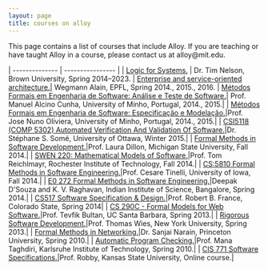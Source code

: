 ```yaml
---
layout: page
title: courses on alloy
---
```



This page contains a list of courses that include Alloy. If you are teaching or have taught Alloy in a course, please contact us at alloy@<span style="display:none">null</span>mit.edu.


| -------------- | ---------------- |
| [Logic for Systems.](http://cs.brown.edu/courses/cs171/) | Dr. Tim Nelson, Brown University, Spring 2014&ndash;2023.
| [Enterprise and service-oriented architecture.](http://isa.epfl.ch/imoniteur_ISAP/!itffichecours.htm?ww_i_matiere=2258965&ww_x_anneeAcad=213638028&ww_i_section=249847&ww_i_niveau=6683147&ww_c_langue=en)| Wegmann Alain, EPFL, Spring 2014., 2015., 2016.
| [Métodos Formais em Engenharia de Software: Análise e Teste de Software.](http://www4.di.uminho.pt/~rcm/mestrados/mei/PT/MFES.html)| Prof. Manuel Alcino Cunha, University of Minho, Portugal, 2014., 2015.|
| [Métodos Formais em Engenharia de Software: Especificação e Modelação.](http://www4.di.uminho.pt/~rcm/mestrados/mei/PT/MFES.html)|Prof. Jose Nuno Oliviera, University of Minho, Portugal, 2014., 2015.|
| [CSI5118 (COMP 5302) Automated Verification And Validation Of Software.](http://www.site.uottawa.ca/~ssome/CSI5118.html)|Dr. Stéphane S. Somé, University of Ottawa, Winter 2015.|
| [Formal Methods in Software Development.](http://www.cse.msu.edu/~cse814/)|Prof. Laura Dillon, Michigan State University, Fall 2014.|
| [SWEN 220: Mathematical Models of Software.](http://www.se.rit.edu/~swen-220/Reichlmayr/syllabus.html)|Prof. Tom Reichlmayr, Rochester Institute of Technology, Fall 2014.|
| [CS:5810 Formal Methods in Software Engineering.](http://homepage.cs.uiowa.edu/~tinelli/classes/181/Fall14/readings.shtml)|Prof. Cesare Tinelli, University of Iowa, Fall 2014.|
| [E0 272 Formal Methods in Software Engineering.](http://drona.csa.iisc.ernet.in/~deepakd/fmse-2014/fmse.html)|Deepak D'Souza and K. V. Raghavan, Indian Institute of Science, Bangalore, Spring 2014.|
| [CS517 Software Specification & Design.](http://www.cs.colostate.edu/~france/CS517/CS517-Overview.html)|Prof. Robert B. France, Colorado State, Spring 2014|
| [CS 290C - Formal Models for Web Software.](http://www.cs.ucsb.edu/~bultan/courses/290-S13/)|Prof. Tevfik Bultan, UC Santa Barbara, Spring 2013.|
| [Rigorous Software Development.](http://cs.nyu.edu/wies/teaching/rsd-13/)|Prof. Thomas Wies, New York University, Spring 2013.|
| [Formal Methods in Networking.](http://www.cs.princeton.edu/courses/archive/spring10/cos598D/FormalMethodsNetworkingOutline.html)|Dr. Sanjai Narain, Princeton University, Spring 2010.|
| [Automatic Program Checking.](http://asa.iti.kit.edu/28_117.php)|Prof. Mana Taghdiri, Karlsruhe Institute of Technology, Spring 2010.|
| [CIS 771 Software Specifications.](http://softwarespecs.santoslab.org/)|Prof. Robby, Kansas State University, Online course.|

